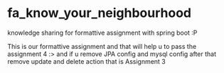 # fa_know_your_neighbourhood
knowledge sharing for formattive assignment with spring boot :P

This is our formattive assignment and that will help u to pass the assignment 4 :> and if u remove JPA config and mysql config after that  remove update and delete action that is Assignment 3 
